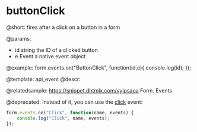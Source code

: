 buttonClick
=============

@short:
fires after a click on a button in a form

@params:
- id 	string	 	the ID of a clicked button
- e 	Event 		a native event object


@example:
form.events.on("ButtonClick", function(id,e){
    console.log(id);
});


@template: api_event
@descr:

@relatedsample: https://snippet.dhtmlx.com/vyipsaoa	Form. Events

@deprecated: Instead of it, you can use the [click](form/api/form_click_event.md) event:

~~~js
form.events.on("Click", function(name, events) {
    console.log("Click", name, events); 
});
~~~
